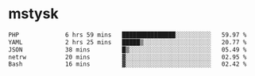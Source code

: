 # mstysk

<!--START_SECTION:waka-->

```txt
PHP             6 hrs 59 mins   ███████████████░░░░░░░░░░   59.97 %
YAML            2 hrs 25 mins   █████▒░░░░░░░░░░░░░░░░░░░   20.77 %
JSON            38 mins         █▒░░░░░░░░░░░░░░░░░░░░░░░   05.49 %
netrw           20 mins         ▓░░░░░░░░░░░░░░░░░░░░░░░░   02.95 %
Bash            16 mins         ▓░░░░░░░░░░░░░░░░░░░░░░░░   02.42 %
```

<!--END_SECTION:waka-->
